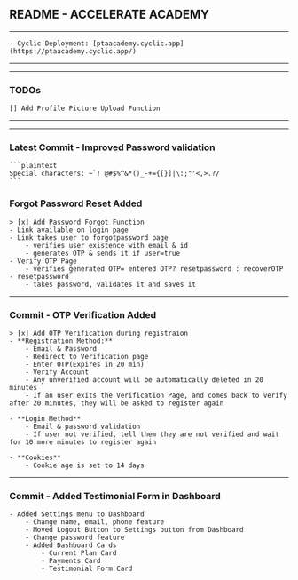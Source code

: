 ## README - ACCELERATE ACADEMY

---

    - Cyclic Deployment: [ptaacademy.cyclic.app](https://ptaacademy.cyclic.app/)

---

---

### TODOs

    [] Add Profile Picture Upload Function

---

---
### Latest Commit - Improved Password validation
    ```plaintext
    Special characters: ~`! @#$%^&*()_-+={[}]|\:;"'<,>.?/
    ```
### Forgot Password Reset Added

    > [x] Add Password Forgot Function
    - Link available on login page
    - Link takes user to forgotpassword page
        - verifies user existence with email & id
        - generates OTP & sends it if user=true
    - Verify OTP Page
        - verifies generated OTP= entered OTP? resetpassword : recoverOTP
    - resetpassword
        - takes password, validates it and saves it

---

### Commit - OTP Verification Added

    > [x] Add OTP Verification during registraion
    - **Registration Method:**
        - Email & Password
        - Redirect to Verification page
        - Enter OTP(Expires in 20 min)
        - Verify Account
        - Any unverified account will be automatically deleted in 20 minutes
        - If an user exits the Verification Page, and comes back to verify after 20 minutes, they will be asked to register again

    - **Login Method**
        - Email & password validation
        - If user not verified, tell them they are not verified and wait for 10 more minutes to register again

    - **Cookies**
        - Cookie age is set to 14 days

---

### Commit - Added Testimonial Form in Dashboard

    - Added Settings menu to Dashboard
        - Change name, email, phone feature
        - Moved Logout Button to Settings button from Dashboard
        - Change password feature
        - Added Dashboard Cards
            - Current Plan Card
            - Payments Card
            - Testimonial Form Card

